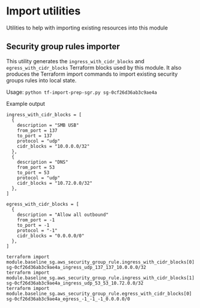 # Import utilities

Utilities to help with importing existing resources into this module

## Security group rules importer

This utility generates the `ingress_with_cidr_blocks` and `egress_with_cidr_blocks` Terraform blocks used by this module. It also produces the Terraform import commands to import existing security groups rules into local state.

Usage: `python tf-import-prep-sgr.py sg-0cf26d36ab3c9ae4a`

Example output

```
ingress_with_cidr_blocks = [
  {
    description = "SMB USB"
    from_port = 137
    to_port = 137
    protocol = "udp"
    cidr_blocks = "10.0.0.0/32"
  },
  {
    description = "DNS"
    from_port = 53
    to_port = 53
    protocol = "udp"
    cidr_blocks = "10.72.0.0/32"
  },
]

egress_with_cidr_blocks = [
  {
    description = "Allow all outbound"
    from_port = -1
    to_port = -1
    protocol = "-1"
    cidr_blocks = "0.0.0.0/0"
  },
]

terraform import module.baseline_sg.aws_security_group_rule.ingress_with_cidr_blocks[0] sg-0cf26d36ab3c9ae4a_ingress_udp_137_137_10.0.0.0/32
terraform import module.baseline_sg.aws_security_group_rule.ingress_with_cidr_blocks[1] sg-0cf26d36ab3c9ae4a_ingress_udp_53_53_10.72.0.0/32
terraform import module.baseline_sg.aws_security_group_rule.egress_with_cidr_blocks[0] sg-0cf26d36ab3c9ae4a_egress_-1_-1_-1_0.0.0.0/0
```

